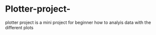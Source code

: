 # Plotter-project-
plotter project is  a mini project for  beginner  how to analyis data with the different plots
